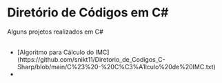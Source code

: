 # Diretório de Códigos em C#
Alguns projetos realizados em C#
<ul>
<br/><li>[Algoritmo para Cálculo do IMC](https://github.com/snikt11/Diretorio_de_Codigos_C-Sharp/blob/main/C%23%20-%20C%C3%A1lculo%20de%20IMC.txt)<li><br/>
<ul>

